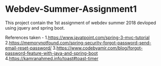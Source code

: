 # Webdev-Summer-Assignment1

This project contain the 1st assignment of webdev summer 2018 devloped using jquery and spring boot.

References taken - 
1.https://www.javatpoint.com/spring-3-mvc-tutorial
2.https://memorynotfound.com/spring-security-forgot-password-send-email-reset-password/
3.https://www.codebyamir.com/blog/forgot-password-feature-with-java-and-spring-boot
4.https://kamranahmed.info/toast#toast-timer
